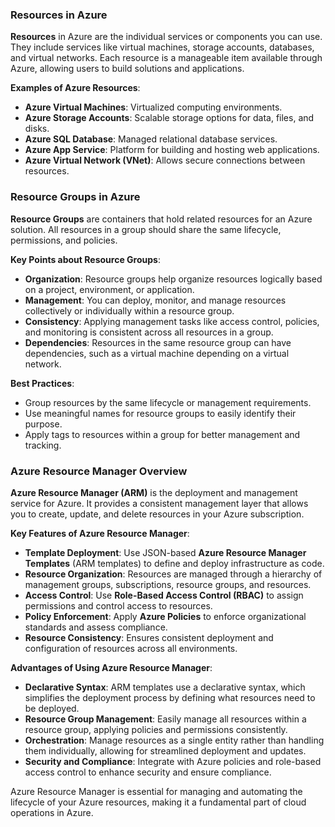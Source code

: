 ### Resources in Azure

**Resources** in Azure are the individual services or components you can use. They include services like virtual machines, storage accounts, databases, and virtual networks. Each resource is a manageable item available through Azure, allowing users to build solutions and applications.

**Examples of Azure Resources**:
- **Azure Virtual Machines**: Virtualized computing environments.
- **Azure Storage Accounts**: Scalable storage options for data, files, and disks.
- **Azure SQL Database**: Managed relational database services.
- **Azure App Service**: Platform for building and hosting web applications.
- **Azure Virtual Network (VNet)**: Allows secure connections between resources.

### Resource Groups in Azure

**Resource Groups** are containers that hold related resources for an Azure solution. All resources in a group should share the same lifecycle, permissions, and policies.

**Key Points about Resource Groups**:
- **Organization**: Resource groups help organize resources logically based on a project, environment, or application.
- **Management**: You can deploy, monitor, and manage resources collectively or individually within a resource group.
- **Consistency**: Applying management tasks like access control, policies, and monitoring is consistent across all resources in a group.
- **Dependencies**: Resources in the same resource group can have dependencies, such as a virtual machine depending on a virtual network.

**Best Practices**:
- Group resources by the same lifecycle or management requirements.
- Use meaningful names for resource groups to easily identify their purpose.
- Apply tags to resources within a group for better management and tracking.

### Azure Resource Manager Overview

**Azure Resource Manager (ARM)** is the deployment and management service for Azure. It provides a consistent management layer that allows you to create, update, and delete resources in your Azure subscription.

**Key Features of Azure Resource Manager**:
- **Template Deployment**: Use JSON-based **Azure Resource Manager Templates** (ARM templates) to define and deploy infrastructure as code.
- **Resource Organization**: Resources are managed through a hierarchy of management groups, subscriptions, resource groups, and resources.
- **Access Control**: Use **Role-Based Access Control (RBAC)** to assign permissions and control access to resources.
- **Policy Enforcement**: Apply **Azure Policies** to enforce organizational standards and assess compliance.
- **Resource Consistency**: Ensures consistent deployment and configuration of resources across all environments.

**Advantages of Using Azure Resource Manager**:
- **Declarative Syntax**: ARM templates use a declarative syntax, which simplifies the deployment process by defining what resources need to be deployed.
- **Resource Group Management**: Easily manage all resources within a resource group, applying policies and permissions consistently.
- **Orchestration**: Manage resources as a single entity rather than handling them individually, allowing for streamlined deployment and updates.
- **Security and Compliance**: Integrate with Azure policies and role-based access control to enhance security and ensure compliance.

Azure Resource Manager is essential for managing and automating the lifecycle of your Azure resources, making it a fundamental part of cloud operations in Azure.